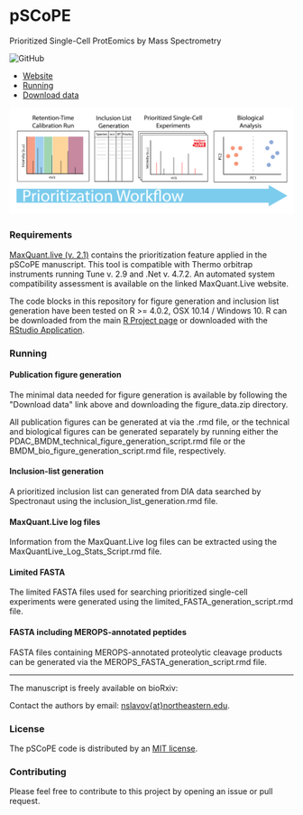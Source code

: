 # **pSCoPE**

Prioritized Single-Cell ProtEomics by Mass Spectrometry

<!--![GitHub release](https://img.shields.io/github/release/SlavovLab/DO-MS.svg)-->
![GitHub](https://img.shields.io/github/license/SlavovLab/DO-MS.svg)

* [Website](https://scp.slavovlab.net/pSCoPE)
* [Running](#running)
* [Download data](https://scp.slavovlab.net/Huffman_et_al_2022)
<!--
* [Preprint](https://www.biorxiv.org/content/10.1101/665307v3)
-->


![workflow](Workflow_v7.png)

### Requirements

[MaxQuant.live (v. 2.1)](www.maxquant.live) contains the prioritization feature applied in the pSCoPE manuscript. This tool is compatible with Thermo orbitrap instruments running Tune v. 2.9 and .Net v. 4.7.2. An automated system compatibility assessment is available on the linked MaxQuant.Live website. 

The code blocks in this repository for figure generation and inclusion list generation have been tested on R >= 4.0.2, OSX 10.14 / Windows 10. R can be downloaded from the main [R Project page](https://www.r-project.org/) or downloaded with the [RStudio Application](https://www.rstudio.com/products/rstudio/download/). 



### Running

#### Publication figure generation
The minimal data needed for figure generation is available by following the "Download data" link above and downloading the figure_data.zip directory.

All publication figures can be generated at via the .rmd file, or the technical and biological figures can be generated separately by running either the PDAC_BMDM_technical_figure_generation_script.rmd file or the BMDM_bio_figure_generation_script.rmd file, respectively.

#### Inclusion-list generation
A prioritized inclusion list can generated from DIA data searched by Spectronaut using the inclusion_list_generation.rmd file.

#### MaxQuant.Live log files
Information from the MaxQuant.Live log files can be extracted using the MaxQuantLive_Log_Stats_Script.rmd file.

#### Limited FASTA
The limited FASTA files used for searching prioritized single-cell experiments were generated using the limited_FASTA_generation_script.rmd file.

#### FASTA including MEROPS-annotated peptides
FASTA files containing MEROPS-annotated proteolytic cleavage products can be generated via the MEROPS_FASTA_generation_script.rmd file.



------------

The manuscript is freely available on bioRxiv: <!-- [Specht et al., 2019](https://www.biorxiv.org/content/10.1101/665307v3) -->

Contact the authors by email: [nslavov\{at\}northeastern.edu](mailto:nslavov@northeastern.edu).

### License

The pSCoPE code is distributed by an [MIT license](https://github.com/SlavovLab/DO-MS/blob/master/LICENSE).

### Contributing

Please feel free to contribute to this project by opening an issue or pull request.

<!--
### Data
All data used for the manuscript is available on [UCSD's MassIVE Repository](https://massive.ucsd.edu/ProteoSAFe/dataset.jsp?task=b15cafc7489147e99b93bd7c718388b2)
-->
